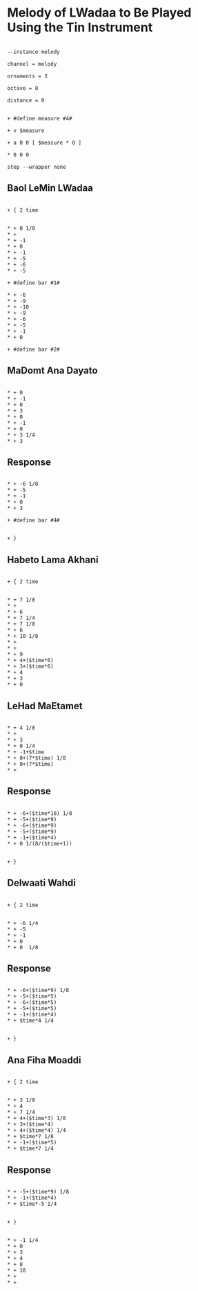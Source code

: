 # Melody of LWadaa to Be Played Using the Tin Instrument

```scenario oscilla

--instance melody

channel = melody

ornaments = 3

octave = 8

distance = 0

```

```scenario oscilla

+ #define measure #4#

+ v $measure

+ a 0 0 [ $measure * 0 ]

* 0 0 0

step --wrapper none

```

## Baol LeMin LWadaa

```scenario oscilla

+ { 2 time

```

```scenario oscilla

* + 0 1/8
* +
* + -1
* + 0
* + -1
* + -5
* + -6
* + -5

+ #define bar #1#

* + -6
* + -9
* + -10
* + -9
* + -6
* + -5
* + -1
* + 0

+ #define bar #2#

```

## MaDomt Ana Dayato

```scenario oscilla

* + 0
* + -1
* + 0
* + 3
* + 0
* + -1
* + 0
* + 3 1/4
* + 3

```

## Response

```scenario oscilla

* + -6 1/8
* + -5
* + -1
* + 0
* + 3

+ #define bar #4#

```

```scenario oscilla

+ }

```

## Habeto Lama Akhani

```scenario oscilla

+ { 2 time

```

```scenario oscilla

* + 7 1/8
* +
* + 6
* + 7 1/4
* + 7 1/8
* + 6
* + 10 1/8
* +
* +
* + 9
* + 4+($time*6)
* + 3+($time*6)
* + 4
* + 3
* + 0

```

## LeHad MaEtamet

```scenario oscilla

* + 4 1/8
* +
* + 3
* + 0 1/4
* + -1+$time
* + 0+(7*$time) 1/8
* + 0+(7*$time)
* +

```

## Response

```scenario oscilla

* + -6+($time*16) 1/8
* + -5+($time*9)
* + -6+($time*9)
* + -5+($time*9)
* + -1+($time*4)
* + 0 1/(8/($time+1))

```

```scenario oscilla

+ }

```

## Delwaati Wahdi

```scenario oscilla

+ { 2 time

```

```scenario oscilla

* + -6 1/4
* + -5
* + -1
* + 0
* + 0  1/8

```

## Response

```scenario oscilla

* + -6+($time*9) 1/8
* + -5+($time*5)
* + -6+($time*5)
* + -5+($time*5)
* + -1+($time*4)
* + $time*4 1/4

```

```scenario oscilla

+ }

```

## Ana Fiha Moaddi

```scenario oscilla

+ { 2 time

```

```scenario oscilla

* + 3 1/8
* + 4
* + 7 1/4
* + 4+($time*3) 1/8
* + 3+($time*4)
* + 4+($time*4) 1/4
* + $time*7 1/8
* + -1+($time*5)
* + $time*7 1/4

```

## Response

```scenario oscilla

* + -5+($time*9) 1/8
* + -1+($time*4)
* + $time*-5 1/4

```

```scenario oscilla

+ }

```

```scenario oscilla

* + -1 1/4
* + 0
* + 3
* + 4
* + 8
* + 10
* +
* +

```
